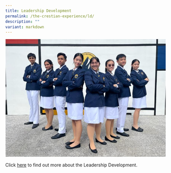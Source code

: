 ```yaml
---
title: Leadership Development
permalink: /the-crestian-experience/ld/
description: ""
variant: markdown
---
```

![](/images/Header%20Picture%20Google%20Sites/Leadership_Dev.jpeg)

Click [here](https://sites.google.com/moe.edu.sg/prcss-leadership/) to find out more about the Leadership Development.